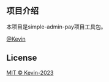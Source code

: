 ## 项目介绍

本项目是simple-admin-pay项目工具包。

[@Kevin](https://github.com/agui-coder)

## License

[MIT © Kevin-2023](./LICENSE)
